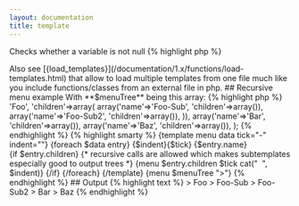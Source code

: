 ```yaml
---
layout: documentation
title: template
---
```


Checks whether a variable is not null
{% highlight php %}
<?php
template(string $name [, array $rest = array() ])
{% endhighlight %}

* **name**: the sub-template name, that's how you will call it, if you use an existing plugin name it will overwrite the default one
* **rest**: list of arguments and optional default values (the argument 'name' is reserved for the template name itself)

> Also see [{load_templates}](/documentation/1.x/functions/load-templates.html) that allow to load multiple templates from one file much like you include functions/classes from an external file in php.


## Recursive menu example
With **$menuTree** being this array:
{% highlight php %}
<?php
$menuTree = array(
  array('name'=>'Foo', 'children'=>array(
    array('name'=>'Foo-Sub', 'children'=>array()),
    array('name'=>'Foo-Sub2', 'children'=>array()),
  )), 
  array('name'=>'Bar', 'children'=>array()), 
  array('name'=>'Baz', 'children'=>array()), 
);
{% endhighlight %}

{% highlight smarty %}
{template menu data tick="-" indent=""}
  {foreach $data entry}
    {$indent}{$tick} {$entry.name}<br />
 
    {if $entry.children}
      {* recursive calls are allowed which makes subtemplates especially good to output trees *}
      {menu $entry.children $tick cat("&nbsp;&nbsp;", $indent)}
    {/if}
  {/foreach}
{/template}
 
{menu $menuTree ">"}
{% endhighlight %}

## Output
{% highlight text %}
> Foo
  > Foo-Sub
  > Foo-Sub2
> Bar
> Baz
{% endhighlight %}
